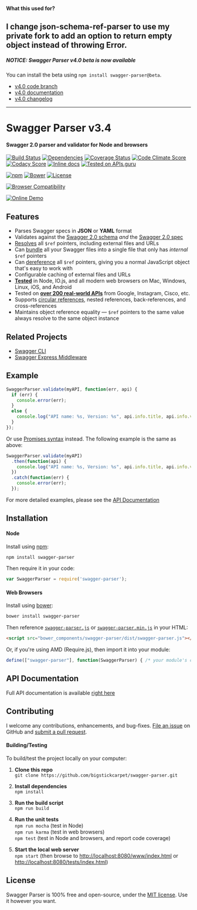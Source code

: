 #### What this used for?
I change json-schema-ref-parser to use my private fork to add an option to return empty object instead of throwing Error.
------------------------------------------------

##### NOTICE: Swagger Parser v4.0 _beta_ is now available
You can install the beta using `npm install swagger-parser@beta`.

- [v4.0 code branch](https://github.com/BigstickCarpet/swagger-parser/tree/releases/4.0.0)
- [v4.0 documentation](https://github.com/BigstickCarpet/swagger-parser/tree/releases/4.0.0/docs)
- [v4.0 changelog](https://github.com/BigstickCarpet/swagger-parser/blob/releases/4.0.0/CHANGELOG.md)

------------------------------------------------

Swagger Parser v3.4
============================
#### Swagger 2.0 parser and validator for Node and browsers

[![Build Status](https://api.travis-ci.org/BigstickCarpet/swagger-parser.svg)](https://travis-ci.org/BigstickCarpet/swagger-parser)
[![Dependencies](https://david-dm.org/BigstickCarpet/swagger-parser.svg)](https://david-dm.org/BigstickCarpet/swagger-parser)
[![Coverage Status](https://coveralls.io/repos/BigstickCarpet/swagger-parser/badge.svg?branch=master&service=github)](https://coveralls.io/r/BigstickCarpet/swagger-parser)
[![Code Climate Score](https://codeclimate.com/github/BigstickCarpet/swagger-parser/badges/gpa.svg)](https://codeclimate.com/github/BigstickCarpet/swagger-parser)
[![Codacy Score](https://www.codacy.com/project/badge/6d686f916836433b9c013379fbe1052c)](https://www.codacy.com/public/jamesmessinger/swagger-parser)
[![Inline docs](http://inch-ci.org/github/BigstickCarpet/swagger-parser.svg?branch=master&style=shields)](http://inch-ci.org/github/BigstickCarpet/swagger-parser)
[![Tested on APIs.guru](https://api.apis.guru/badges/tested_on.svg)](https://APIs.guru)

[![npm](http://img.shields.io/npm/v/swagger-parser.svg)](https://www.npmjs.com/package/swagger-parser)
[![Bower](http://img.shields.io/bower/v/swagger-parser.svg)](http://bower.io/)
[![License](https://img.shields.io/npm/l/swagger-parser.svg)](LICENSE)

[![Browser Compatibility](https://saucelabs.com/browser-matrix/swagger-parser.svg)](https://saucelabs.com/u/swagger-parser)

[![Online Demo](http://bigstickcarpet.com/swagger-parser/www/img/demo.svg)](http://bigstickcarpet.com/swagger-parser/)

Features
--------------------------
- Parses Swagger specs in **JSON** or **YAML** format
- Validates against the [Swagger 2.0 schema](https://github.com/swagger-api/swagger-spec/blob/master/schemas/v2.0/schema.json) _and_ the [Swagger 2.0 spec](https://github.com/swagger-api/swagger-spec/blob/master/versions/2.0.md)
- [Resolves](docs/swagger-parser.md#resolveapi-options-callback) all `$ref` pointers, including external files and URLs
- Can [bundle](docs/swagger-parser.md#bundleapi-options-callback) all your Swagger files into a single file that only has _internal_ `$ref` pointers
- Can [dereference](docs/swagger-parser.md#dereferenceapi-options-callback) all `$ref` pointers, giving you a normal JavaScript object that's easy to work with
- Configurable caching of external files and URLs
- **[Tested](http://bigstickcarpet.github.io/swagger-parser/tests/index.html)** in Node, IO.js, and all modern web browsers on Mac, Windows, Linux, iOS, and Android
- Tested on **[over 200 real-world APIs](https://apis.guru)** from Google, Instagram, Cisco, etc.
- Supports [circular references](docs/README.md#circular-refs), nested references, back-references, and cross-references
- Maintains object reference equality &mdash; `$ref` pointers to the same value always resolve to the same object instance


Related Projects
--------------------------
- [Swagger CLI](https://github.com/BigstickCarpet/swagger-cli)
- [Swagger Express Middleware](https://github.com/BigstickCarpet/swagger-express-middleware)


Example
--------------------------

```javascript
SwaggerParser.validate(myAPI, function(err, api) {
  if (err) {
    console.error(err);
  }
  else {
    console.log("API name: %s, Version: %s", api.info.title, api.info.version);
  }
});
```

Or use [Promises syntax](http://javascriptplayground.com/blog/2015/02/promises/) instead. The following example is the same as above:

```javascript
SwaggerParser.validate(myAPI)
  .then(function(api) {
    console.log("API name: %s, Version: %s", api.info.title, api.info.version);
  })
  .catch(function(err) {
    console.error(err);
  });
```

For more detailed examples, please see the [API Documentation](docs/README.md)


Installation
--------------------------
#### Node
Install using [npm](https://docs.npmjs.com/getting-started/what-is-npm):

```bash
npm install swagger-parser
```

Then require it in your code:

```javascript
var SwaggerParser = require('swagger-parser');
```

#### Web Browsers
Install using [bower](http://bower.io/):

```bash
bower install swagger-parser
```

Then reference [`swagger-parser.js`](dist/swagger-parser.js) or [`swagger-parser.min.js`](dist/swagger-parser.min.js) in your HTML:

```html
<script src="bower_components/swagger-parser/dist/swagger-parser.js"></script>
```

Or, if you're using AMD (Require.js), then import it into your module:

```javascript
define(["swagger-parser"], function(SwaggerParser) { /* your module's code */ })
```


API Documentation
--------------------------
Full API documentation is available [right here](docs/README.md)


Contributing
--------------------------
I welcome any contributions, enhancements, and bug-fixes.  [File an issue](https://github.com/BigstickCarpet/swagger-parser/issues) on GitHub and [submit a pull request](https://github.com/BigstickCarpet/swagger-parser/pulls).

#### Building/Testing
To build/test the project locally on your computer:

1. __Clone this repo__<br>
`git clone https://github.com/bigstickcarpet/swagger-parser.git`

2. __Install dependencies__<br>
`npm install`

3. __Run the build script__<br>
`npm run build`

4. __Run the unit tests__<br>
`npm run mocha` (test in Node)<br>
`npm run karma` (test in web browsers)<br>
`npm test` (test in Node and browsers, and report code coverage)

5. __Start the local web server__<br>
`npm start` (then browse to [http://localhost:8080/www/index.html](http://bigstickcarpet.com/swagger-parser/www/index.html) or [http://localhost:8080/tests/index.html](http://bigstickcarpet.com/swagger-parser/tests/index.html))


License
--------------------------
Swagger Parser is 100% free and open-source, under the [MIT license](LICENSE). Use it however you want.
